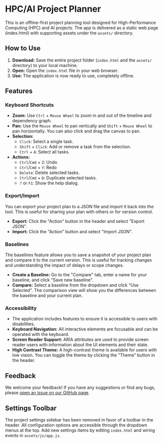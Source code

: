 # HPC/AI Project Planner

This is an offline-first project planning tool designed for High-Performance Computing (HPC) and AI projects.
The app is delivered as a static web page (index.html) with supporting assets under the `assets/` directory.

## How to Use

1.  **Download:** Save the entire project folder (`index.html` and the `assets/` directory) to your local machine.
2.  **Open:** Open the `index.html` file in your web browser.
3.  **Use:** The application is now ready to use, completely offline.

## Features

### Keyboard Shortcuts

*   **Zoom:** Use `Ctrl` + `Mouse Wheel` to zoom in and out of the timeline and dependency graph.
*   **Pan:** Use the `Mouse Wheel` to pan vertically and `Shift` + `Mouse Wheel` to pan horizontally. You can also click and drag the canvas to pan.
*   **Selection:**
    *   `Click`: Select a single task.
    *   `Shift` + `Click`: Add or remove a task from the selection.
    *   `Ctrl` + `A`: Select all tasks.
*   **Actions:**
    *   `Ctrl`/`Cmd` + `Z`: Undo
    *   `Ctrl`/`Cmd` + `Y`: Redo
    *   `Delete`: Delete selected tasks.
    *   `Ctrl`/`Cmd` + `D`: Duplicate selected tasks.
    *   `?` or `F1`: Show the help dialog.

### Export/Import

You can export your project plan to a JSON file and import it back into the tool. This is useful for sharing your plan with others or for version control.

*   **Export:** Click the "Action" button in the header and select "Export JSON".
*   **Import:** Click the "Action" button and select "Import JSON".

### Baselines

The baselines feature allows you to save a snapshot of your project plan and compare it to the current version. This is useful for tracking changes and understanding the impact of delays or scope changes.

*   **Create a Baseline:** Go to the "Compare" tab, enter a name for your baseline, and click "Save new baseline".
*   **Compare:** Select a baseline from the dropdown and click "Use Selected". The comparison view will show you the differences between the baseline and your current plan.

### Accessibility

*   The application includes features to ensure it is accessible to users with disabilities.
*   **Keyboard Navigation:** All interactive elements are focusable and can be operated with the keyboard.
*   **Screen Reader Support:** ARIA attributes are used to provide screen reader users with information about the UI elements and their state.
*   **High Contrast Theme:** A high-contrast theme is available for users with low vision. You can toggle the theme by clicking the "Theme" button in the header.

## Feedback

We welcome your feedback! If you have any suggestions or find any bugs, please [open an issue on our GitHub page](https://github.com/user-repo/job-12-polish-docs/issues).

## Settings Toolbar

The project settings sidebar has been removed in favor of a toolbar in the header. All configuration options are accessible through the dropdown menus at the top. Add new settings items by editing `index.html` and wiring events in `assets/js/app.js`.
